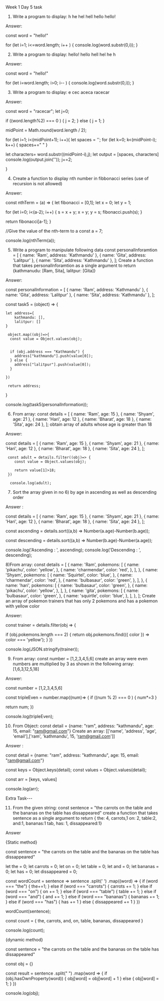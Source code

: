 Week 1 Day 5 task

1. Write a program to display:
   h
   he
   hel
   hell
   hello
   hello!

Answer:

const word = "hello!"

for (let i=1; i<=word.length; i++ ) {
console.log(word.substr(0,i));
}

2. Write a program to display:
   hello!
   hello
   hell
   hel
   he
   h

Answer:

const word = "hello!"

for (let i=word.length; i>0; i-- ) {
console.log(word.substr(0,i));
}

3. Write a program to display:
   e
   cec
   aceca
   racecar

Answer:

const word = "racecar";
let j=0;

if ((word.length%2) === 0 ) {
j = 2;
} else {
j = 1;
}

midPoint = Math.round(word.length / 2);

for (let i=1; i<(midPoint+1); i++){
let spaces = '';
for (let k=0; k<(midPoint-i); k++) {
spaces+=" "
}

let characters= word.substr((midPoint-i),j);
let output = [spaces, characters]
console.log(output.join(''));
j+=2;

}

4. Create a function to display nth number in fibbonacci series (use of recursion is not allowed)

Answer:

const nthTerm = (a) => {
let fibonacci = [0,1];
let x = 0;
let y = 1;

for (let i=0; i<(a-2); i++) {
s = x + y;
x = y;
y = s;
fibonacci.push(s);
}

return fibonacci[a-1];
}

//Give the value of the nth-term to a
const a = 7;

console.log(nthTerm(a));

5. Write a program to manipulate following data
   const personalInforamtion = [
   { name: 'Ram', address: 'Kathmandu' },
   { name: 'Gita', address: 'Lalitpur' },
   { name: 'Sita', address: 'Kathmandu' },
   ];
   Create a function that takes personalInforamtion as a single argument to return {kathmanudu: [Ram, Sita], lalitpur: [Gita]}

Answer:

const personalInformation = [
{ name: 'Ram', address: 'Kathmandu' },
{ name: 'Gita', address: 'Lalitpur' },
{ name: 'Sita', address: 'Kathmandu' },
];

const task5 = (object) => {

    let address={
        kathmandu: [],
        lalitpur: []
    }

     object.map((obj)=>{
      const value = Object.values(obj);


      if (obj.address === "Kathmandu") {
        address["kathmandu"].push(value[0]);
      } else {
        address["lalitpur"].push(value[0]);
      }

    })

     return address;

}

console.log(task5(personalInformation));

6. From array:
   const details = [
   { name: 'Ram', age: 15 },
   { name: 'Shyam', age: 21 },
   { name: 'Hari', age: 12 },
   { name: 'Bharat', age: 18 },
   { name: 'Sita', age: 24 },
   ];
   obtain array of adults whose age is greater than 18

Answer:

const details = [
{ name: 'Ram', age: 15 },
{ name: 'Shyam', age: 21 },
{ name: 'Hari', age: 12 },
{ name: 'Bharat', age: 18 },
{ name: 'Sita', age: 24 },
];

     const adult = details.filter((obj)=> {
        const value = Object.values(obj);

        return value[1]>18;
     })

      console.log(adult);

7. Sort the array given in no 6) by age in ascending as well as descending order

Answer :

const details = [
{ name: 'Ram', age: 15 },
{ name: 'Shyam', age: 21 },
{ name: 'Hari', age: 12 },
{ name: 'Bharat', age: 18 },
{ name: 'Sita', age: 24 },
];

const ascending = details.sort((a,b) => Number(a.age)-Number(b.age));

const descending = details.sort((a,b) => Number(b.age)-Number(a.age));

console.log('Ascending : ', ascending);
console.log('Descending : ', descending);

8)From array:
const details = [
{
name: 'Ram',
pokemons: [
{
name: 'pikachu',
color: 'yellow',
},
{
name: 'charmendar',
color: 'red',
},
],
},
{
name: 'Shyam',
pokemons: [
{
name: 'Squirtel',
color: 'blue',
},
{
name: 'charmendar',
color: 'red',
},
{
name: 'bulbasaur',
color: 'green',
},
],
},
{
name: 'hari',
pokemons: [
{
name: 'bulbasaur',
color: 'green',
},
{
name: 'pikachu',
color: 'yellow',
},
],
},
{
name: 'gita',
pokemons: [
{
name: 'bulbasaur',
color: 'green',
},
{
name: 'squirtle',
color: 'blue',
},
],
},
];
Create an array of pokemon trainers that has only 2 pokemons and has a pokemon with yellow color

Answer:

const trainer = details.filter(obj => {

if (obj.pokemons.length === 2) {
return obj.pokemons.find(({ color }) => color === 'yellow');
}
})

console.log(JSON.stringify(trainer));

9. From array:
   const number = [1,2,3,4,5,6]
   create an array were even numbers are multiplied by 3 as shown in the following array:
   [1,6,3,12,5,18]

Answer:

const number = [1,2,3,4,5,6]

const tripleEven = number.map((num)=> {
if ((num % 2) === 0 ) {
num\*=3
}

return num;
})

console.log(tripleEven);

10. From Object:
    const detail = {name: "ram", address: "kathmandu", age: 15, email: "ram@gmail.com"}
    Create an array:
    [['name', 'address', 'age', 'email'],['ram', 'kathmandu', 15, 'ram@gmail.com']]

Answer :

const detail = {name: "ram", address: "kathmandu", age: 15, email: "ram@gmail.com"}

const keys = Object.keys(detail);
const values = Object.values(detail);

const arr = [keys, values]

console.log(arr);

Extra Task---

11. From the given string:
    const sentence = "the carrots on the table and the bananas on the table has dissappeared"
    create a function that takes sentence as a single argument to return { the: 4, carrots,1 on: 2, table:2, and:1, bananas:1 tab, has: 1, dissappeared:1}

Answer

{Static method}

const sentence = "the carrots on the table and the bananas on the table has dissappeared"

let the = 0;
let carrots = 0;
let on = 0;
let table = 0;
let and = 0;
let bananas = 0;
let has = 0;
let dissappeared = 0;

const wordCount = sentence => sentence
.split(' ')
.map((word) => {
if (word === "the") {
the+=1;
}
else if (word === "carrots") {
carrots += 1;
}
else if (word === "on") {
on += 1;
}
else if (word === "table") {
table += 1;
}
else if (word === "and") {
and += 1;
}
else if (word === "bananas") {
bananas += 1;
}
else if (word === "has") {
has += 1
} else {
dissappeared += 1
}
})

wordCount(sentence);

const count = {
the,
carrots,
and,
on,
table,
bananas,
dissappeared
}

console.log(count);

{dynamic method}

const sentence = "the carrots on the table and the bananas on the table has dissappeared"

const obj = {}

const result = sentence
.split(" ")
.map(word => {
if (obj.hasOwnProperty(word)) {
obj[word] = obj[word] + 1
} else {
obj[word] = 1;
}
})

console.log(obj);
